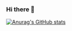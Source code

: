 ### Hi there 👋

[![Anurag's GitHub stats](https://github-readme-stats.vercel.app/api?username=neetiswtf)](https://github.com/anuraghazra/github-readme-stats)

<!--
**katchwtf/katchwtf** is a ✨ _special_ ✨ repository because its `README.md` (this file) appears on your GitHub profile.

Here are some ideas to get you started:

- 🔭 I’m currently working on ...
- 🌱 I’m currently learning ...
- 👯 I’m looking to collaborate on ...
- 🤔 I’m looking for help with ...
- 💬 Ask me about ...
- 📫 How to reach me: ...
- 😄 Pronouns: ...
- ⚡ Fun fact: ...
-->
